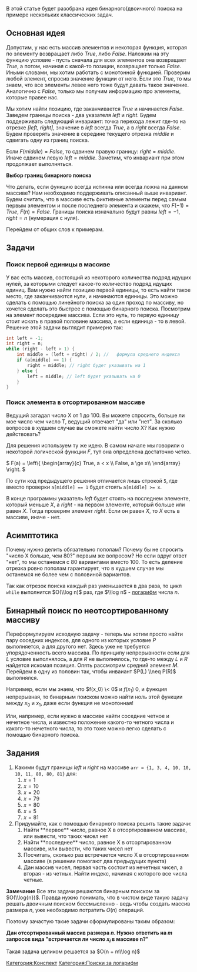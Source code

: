 В этой статье будет разобрана идея бинарного(двоичного) поиска на
примере нескольких классических задач.

## Основная идея

Допустим, у нас есть массив элементов и некоторая функция, которая по
элементу возвращает либо <em>True</em>, либо <em>False</em>. Наложим
на эту функцию условие - пусть сначала для всех элементов она
возвращает <em>True</em>, а потом, начиная с какой-то позиции,
возвращает только <em>False</em>. Иными словами, мы хотим работать с
монотонной функцией. Проверим любой элемент, спросив значение
функции от него. Если это <em>True</em>, то мы знаем, что все
элементы левее него тоже будут давать такое значение. Аналогично с
<em>False</em>, только мы получим информацию про элементы, которые
правее нас.

Мы хотим найти позицию, где заканчивается <em>True</em> и начинается
<em>False</em>. Заведем границы поиска - два указателя <em>left</em> и
<em>right</em>. Будем поддерживать следующий инвариант: точка перехода
лежит где-то на отрезке <em>\[left, right\]</em>, значение в
<em>left</em> всегда <em>True</em>, а в <em>right</em> всегда
<em>False</em>. Будем проверять значение в середине текущего отрезка
<em>middle</em> и сдвигать одну из границ поиска.

Если $F(middle) = False$, то сдвинем правую границу: $right = middle$.
Иначе сдвинем левую $left=middle$. Заметим, что инвариант при этом
продолжает выполняться.

<b>Выбор границ бинарного поиска</b>

Что делать, если функцию всегда истинна или всегда ложна на данном
массиве? Нам необходимо поддерживать описанный выше инвариант.
Будем считать, что в массиве есть фиктивные элементы перед самым
первым элементом и после последнего элемента и скажем, что $F(-1) =
True$, $F(n) = False$. Границы поиска изначально будут равны $left =
-1$, $right = n$ (нумерация с нуля).

Перейдем от общих слов к примерам.

## Задачи

### Поиск первой единицы в массиве

У вас есть массив, состоящий из некоторого количества подряд идущих
нулей, за которыми следует какое-то количество подряд идущих
единиц. Вам нужно найти позицию первой единицы, то есть найти
такое место, где заканчиваются нули, и начинаются единицы. Это
можно сделать с помощью линейного поиска за один проход по массиву,
но хочется сделать это быстрее с помощью бинарного поиска. Посмотрим на
элемент посередине массива. Если это нуль, то первую единицу стоит
искать в правой половине массива, а если единица - то в левой.
Решение этой задачи выглядит примерно так:

``` C++ numberLines
int left = -1;
int right = n;
while (right - left > 1) {
    int middle = (left + right) / 2; //   формула среднего индекса
    if (a[middle] == 1) {
        right = middle; // right будет указывать на 1
    } else {
        left = middle; // left будет указывать на 0
    }
}
```

### Поиск элемента в отсортированном массиве

Ведущий загадал число X от 1 до 100. Вы можете спросить, больше ли мое
число чем число T, ведущий отвечает "да" или "нет". За сколько
вопросов в худшем случае вы сможете найти число X? Как нужно
действовать?

Для решения используем ту же идею. В самом начале мы говорили о
некоторой логической функции $F$, тут она определена достаточно
четко.

$ F(a) = \\left\\{ \\begin{array}{c} True, a \< x \\\\ False, a \\ge
x\\\\ \\end{array} \\right. $

По сути код предыдущего решения отличается лишь строкой `5`, где вместо
проверки `a[middle] == 1` будет стоять `a[middle] >= x`.

В конце программы указатель $left$ будет стоять на последнем элементе,
который меньше $X$, а $right$ - на первом элементе, который больше или
равен $X$. Тогда проверим элемент $right$. Если он равен $X$, то $X$
есть в массиве, иначе - нет.

## Асимптотика

Почему нужно делить обязательно пополам? Почему бы не спросить "число X
больше, чем 80?" первым же вопросом? Но если вдруг ответ "нет", то мы
останемся с 80 вариантами вместо 100. То есть деление отрезка ровно
пополам гарантирует, что в худшем случае мы останемся не более чем с
половиной вариантов.

Так как отрезок поиска каждый раз уменьшается в два раза, то цикл
`while` выполнится $O(\\log n)$ раз, где $\\log n$ -
[логарифм](Логарифм "wikilink") числа $n$.

## Бинарный поиск по неотсортированному массиву

Переформулируем исходную задачу - теперь мы хотим просто найти пару
соседних индексов, для одного из которых условие $P$ выполняется, а
для другого нет. Здесь уже не требуется упорядоченность всего массива.
По принципу непрерывности если для $L$ условие выполнялось, а для $R$
не выполнялось, то где-то между $L$ и $R$ найдется искомая позиция.
Опять рассмотрим средний элемент $M$. Перейдем в одну из половин
так, чтобы инваиант $P(L) \\neq P(R)$ выполнялся.

Например, если мы знаем, что $f(x_0) \< 0$ и $f(x_1) \> 0$, и функция
непрерывная, то бинарным поиском можно найти ноль этой функции между
$x_0$ и $x_1$, даже если функция не монотонная\!

Или, например, если нужно в массиве найти соседние четное и нечетное
числа, и известно положение какого-то четного числа и какого-то
нечетного числа, то это тоже можно легко сделать с помощью
бинарного поиска.

## Задания

1.  Какими будут границы $left$ и $right$ на массиве `arr =
    {1, 3, 4, 10, 10, 10, 11, 80, 80, 81}` для:
    1.  $x = 1$
    2.  $x = 10$
    3.  $x = 20$
    4.  $x = 79$
    5.  $x = 80$
    6.  $x = 5$
    7.  $x = 81$
2.  Придумайте, как с помощью бинарного поиска решить такие задачи:
    1.  Найти \*\*первое\*\* число, равное X в отсортированном массиве,
        или вывести, что таких чисел нет
    2.  Найти \*\*последнее\*\* число, равное X в отсортированном
        массиве, или вывести, что таких чисел нет
    3.  Посчитать, сколько раз встречается число X в отсортированном
        массиве (в решении помогают два предыдущих пункта)
    4.  Дан массив чисел, первая часть состоит из нечетных чисел, а
        вторая - из четных. Найти индекс, начиная с которого все
        числа четные.

<b>Замечание</b> Все эти задачи решаются бинарным поиском за
$O(\\log{n})$. Правда нужно понимать, что в чистом виде такую задачу
решать двоичным поиском бессмысленно - ведь чтобы создать массив
размера $n$, уже необходимо потратить $O(n)$ операций.

Поэтому зачастую такие задачи сформулированы таким образом:

<b>Дан отсортированный массив размера $n$. Нужно ответить на $m$
запросов вида "встречается ли число $x_i$ в массиве n?"</b>

Такая задача целиком решается за $O(n + m\\log n)$

[Категория:Конспект](Категория:Конспект "wikilink") [Категория:Поиски за
логарифм](Категория:Поиски_за_логарифм "wikilink")